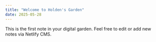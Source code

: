 ```yaml
---
title: "Welcome to Holden's Garden"
date: 2025-05-28
---
```


This is the first note in your digital garden.
Feel free to edit or add new notes via Netlify CMS.
